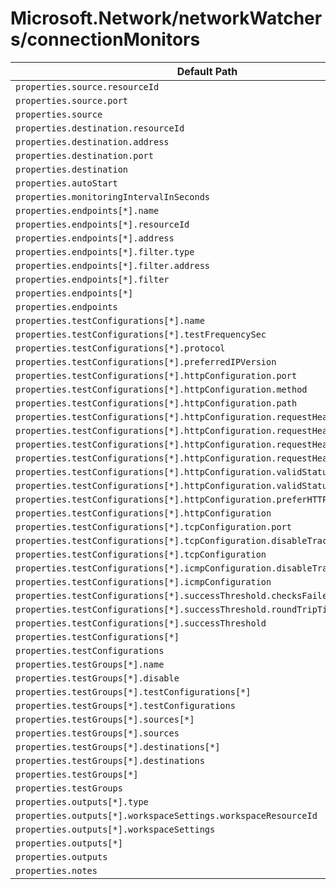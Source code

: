 # Microsoft.Network/networkWatchers/connectionMonitors

| Default Path | Alias |
|---|---|
| `properties.source.resourceId` | `Microsoft.Network/networkWatchers/connectionMonitors/source.resourceId` |
| `properties.source.port` | `Microsoft.Network/networkWatchers/connectionMonitors/source.port` |
| `properties.source` | `Microsoft.Network/networkWatchers/connectionMonitors/source` |
| `properties.destination.resourceId` | `Microsoft.Network/networkWatchers/connectionMonitors/destination.resourceId` |
| `properties.destination.address` | `Microsoft.Network/networkWatchers/connectionMonitors/destination.address` |
| `properties.destination.port` | `Microsoft.Network/networkWatchers/connectionMonitors/destination.port` |
| `properties.destination` | `Microsoft.Network/networkWatchers/connectionMonitors/destination` |
| `properties.autoStart` | `Microsoft.Network/networkWatchers/connectionMonitors/autoStart` |
| `properties.monitoringIntervalInSeconds` | `Microsoft.Network/networkWatchers/connectionMonitors/monitoringIntervalInSeconds` |
| `properties.endpoints[*].name` | `Microsoft.Network/networkWatchers/connectionMonitors/endpoints[*].name` |
| `properties.endpoints[*].resourceId` | `Microsoft.Network/networkWatchers/connectionMonitors/endpoints[*].resourceId` |
| `properties.endpoints[*].address` | `Microsoft.Network/networkWatchers/connectionMonitors/endpoints[*].address` |
| `properties.endpoints[*].filter.type` | `Microsoft.Network/networkWatchers/connectionMonitors/endpoints[*].filter.type` |
| `properties.endpoints[*].filter.address` | `Microsoft.Network/networkWatchers/connectionMonitors/endpoints[*].filter.address` |
| `properties.endpoints[*].filter` | `Microsoft.Network/networkWatchers/connectionMonitors/endpoints[*].filter` |
| `properties.endpoints[*]` | `Microsoft.Network/networkWatchers/connectionMonitors/endpoints[*]` |
| `properties.endpoints` | `Microsoft.Network/networkWatchers/connectionMonitors/endpoints` |
| `properties.testConfigurations[*].name` | `Microsoft.Network/networkWatchers/connectionMonitors/testConfigurations[*].name` |
| `properties.testConfigurations[*].testFrequencySec` | `Microsoft.Network/networkWatchers/connectionMonitors/testConfigurations[*].testFrequencySec` |
| `properties.testConfigurations[*].protocol` | `Microsoft.Network/networkWatchers/connectionMonitors/testConfigurations[*].protocol` |
| `properties.testConfigurations[*].preferredIPVersion` | `Microsoft.Network/networkWatchers/connectionMonitors/testConfigurations[*].preferredIPVersion` |
| `properties.testConfigurations[*].httpConfiguration.port` | `Microsoft.Network/networkWatchers/connectionMonitors/testConfigurations[*].httpConfiguration.port` |
| `properties.testConfigurations[*].httpConfiguration.method` | `Microsoft.Network/networkWatchers/connectionMonitors/testConfigurations[*].httpConfiguration.method` |
| `properties.testConfigurations[*].httpConfiguration.path` | `Microsoft.Network/networkWatchers/connectionMonitors/testConfigurations[*].httpConfiguration.path` |
| `properties.testConfigurations[*].httpConfiguration.requestHeaders[*].name` | `Microsoft.Network/networkWatchers/connectionMonitors/testConfigurations[*].httpConfiguration.requestHeaders[*].name` |
| `properties.testConfigurations[*].httpConfiguration.requestHeaders[*].value` | `Microsoft.Network/networkWatchers/connectionMonitors/testConfigurations[*].httpConfiguration.requestHeaders[*].value` |
| `properties.testConfigurations[*].httpConfiguration.requestHeaders[*]` | `Microsoft.Network/networkWatchers/connectionMonitors/testConfigurations[*].httpConfiguration.requestHeaders[*]` |
| `properties.testConfigurations[*].httpConfiguration.requestHeaders` | `Microsoft.Network/networkWatchers/connectionMonitors/testConfigurations[*].httpConfiguration.requestHeaders` |
| `properties.testConfigurations[*].httpConfiguration.validStatusCodeRanges[*]` | `Microsoft.Network/networkWatchers/connectionMonitors/testConfigurations[*].httpConfiguration.validStatusCodeRanges[*]` |
| `properties.testConfigurations[*].httpConfiguration.validStatusCodeRanges` | `Microsoft.Network/networkWatchers/connectionMonitors/testConfigurations[*].httpConfiguration.validStatusCodeRanges` |
| `properties.testConfigurations[*].httpConfiguration.preferHTTPS` | `Microsoft.Network/networkWatchers/connectionMonitors/testConfigurations[*].httpConfiguration.preferHTTPS` |
| `properties.testConfigurations[*].httpConfiguration` | `Microsoft.Network/networkWatchers/connectionMonitors/testConfigurations[*].httpConfiguration` |
| `properties.testConfigurations[*].tcpConfiguration.port` | `Microsoft.Network/networkWatchers/connectionMonitors/testConfigurations[*].tcpConfiguration.port` |
| `properties.testConfigurations[*].tcpConfiguration.disableTraceRoute` | `Microsoft.Network/networkWatchers/connectionMonitors/testConfigurations[*].tcpConfiguration.disableTraceRoute` |
| `properties.testConfigurations[*].tcpConfiguration` | `Microsoft.Network/networkWatchers/connectionMonitors/testConfigurations[*].tcpConfiguration` |
| `properties.testConfigurations[*].icmpConfiguration.disableTraceRoute` | `Microsoft.Network/networkWatchers/connectionMonitors/testConfigurations[*].icmpConfiguration.disableTraceRoute` |
| `properties.testConfigurations[*].icmpConfiguration` | `Microsoft.Network/networkWatchers/connectionMonitors/testConfigurations[*].icmpConfiguration` |
| `properties.testConfigurations[*].successThreshold.checksFailedPercent` | `Microsoft.Network/networkWatchers/connectionMonitors/testConfigurations[*].successThreshold.checksFailedPercent` |
| `properties.testConfigurations[*].successThreshold.roundTripTimeMs` | `Microsoft.Network/networkWatchers/connectionMonitors/testConfigurations[*].successThreshold.roundTripTimeMs` |
| `properties.testConfigurations[*].successThreshold` | `Microsoft.Network/networkWatchers/connectionMonitors/testConfigurations[*].successThreshold` |
| `properties.testConfigurations[*]` | `Microsoft.Network/networkWatchers/connectionMonitors/testConfigurations[*]` |
| `properties.testConfigurations` | `Microsoft.Network/networkWatchers/connectionMonitors/testConfigurations` |
| `properties.testGroups[*].name` | `Microsoft.Network/networkWatchers/connectionMonitors/testGroups[*].name` |
| `properties.testGroups[*].disable` | `Microsoft.Network/networkWatchers/connectionMonitors/testGroups[*].disable` |
| `properties.testGroups[*].testConfigurations[*]` | `Microsoft.Network/networkWatchers/connectionMonitors/testGroups[*].testConfigurations[*]` |
| `properties.testGroups[*].testConfigurations` | `Microsoft.Network/networkWatchers/connectionMonitors/testGroups[*].testConfigurations` |
| `properties.testGroups[*].sources[*]` | `Microsoft.Network/networkWatchers/connectionMonitors/testGroups[*].sources[*]` |
| `properties.testGroups[*].sources` | `Microsoft.Network/networkWatchers/connectionMonitors/testGroups[*].sources` |
| `properties.testGroups[*].destinations[*]` | `Microsoft.Network/networkWatchers/connectionMonitors/testGroups[*].destinations[*]` |
| `properties.testGroups[*].destinations` | `Microsoft.Network/networkWatchers/connectionMonitors/testGroups[*].destinations` |
| `properties.testGroups[*]` | `Microsoft.Network/networkWatchers/connectionMonitors/testGroups[*]` |
| `properties.testGroups` | `Microsoft.Network/networkWatchers/connectionMonitors/testGroups` |
| `properties.outputs[*].type` | `Microsoft.Network/networkWatchers/connectionMonitors/outputs[*].type` |
| `properties.outputs[*].workspaceSettings.workspaceResourceId` | `Microsoft.Network/networkWatchers/connectionMonitors/outputs[*].workspaceSettings.workspaceResourceId` |
| `properties.outputs[*].workspaceSettings` | `Microsoft.Network/networkWatchers/connectionMonitors/outputs[*].workspaceSettings` |
| `properties.outputs[*]` | `Microsoft.Network/networkWatchers/connectionMonitors/outputs[*]` |
| `properties.outputs` | `Microsoft.Network/networkWatchers/connectionMonitors/outputs` |
| `properties.notes` | `Microsoft.Network/networkWatchers/connectionMonitors/notes` |

